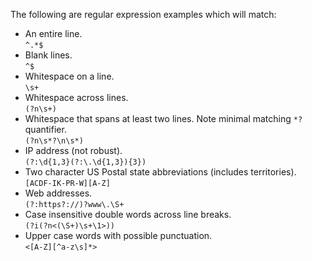
The following are regular expression examples which will match:

  - An entire line.  
    `^.*$`
  - Blank lines.  
    `^$`
  - Whitespace on a line.  
    `\s+`
  - Whitespace across lines.  
    `(?n\s+)`
  - Whitespace that spans at least two lines. Note minimal matching `*?` quantifier.  
    `(?n\s*?\n\s*)`
  - IP address (not robust).  
    `(?:\d{1,3}(?:\.\d{1,3}){3})`
  - Two character US Postal state abbreviations (includes territories).  
    `[ACDF-IK-PR-W][A-Z]`
  - Web addresses.  
    `(?:https?://)?www\.\S+`
  - Case insensitive double words across line breaks.  
    `(?i(?n<(\S+)\s+\1>))`
  - Upper case words with possible punctuation.  
    `<[A-Z][^a-z\s]*>`
